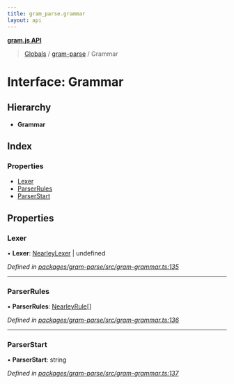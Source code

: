 ```yaml
---
title: gram_parse.grammar
layout: api
---
```


**[gram.js API](../README.md)**

> [Globals](../globals.md) / [gram-parse](../modules/gram_parse.md) / Grammar

# Interface: Grammar

## Hierarchy

* **Grammar**

## Index

### Properties

* [Lexer](gram_parse.grammar.md#lexer)
* [ParserRules](gram_parse.grammar.md#parserrules)
* [ParserStart](gram_parse.grammar.md#parserstart)

## Properties

### Lexer

•  **Lexer**: [NearleyLexer](gram_parse.nearleylexer.md) \| undefined

*Defined in [packages/gram-parse/src/gram-grammar.ts:135](https://github.com/gram-data/gram-js/blob/6df7c85/packages/gram-parse/src/gram-grammar.ts#L135)*

___

### ParserRules

•  **ParserRules**: [NearleyRule](gram_parse.nearleyrule.md)[]

*Defined in [packages/gram-parse/src/gram-grammar.ts:136](https://github.com/gram-data/gram-js/blob/6df7c85/packages/gram-parse/src/gram-grammar.ts#L136)*

___

### ParserStart

•  **ParserStart**: string

*Defined in [packages/gram-parse/src/gram-grammar.ts:137](https://github.com/gram-data/gram-js/blob/6df7c85/packages/gram-parse/src/gram-grammar.ts#L137)*
